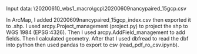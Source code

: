 Input data: \20200610_wbs1_macro\gcp\20200609nancypaired_15gcp.csv

In ArcMap, I added 20200609nancypaired_15gcp_index.csv then exported it to .shp. I used arcpy.Project_management (project.py) to project the shp to WGS 1984 (EPSG:4326). Then I used arcpy.AddField_management to add fields. Then I calculated geometry. After that I used dbfread to read the dbf into python then used pandas to export to csv (read_pdf_ro_csv.ipynb).
